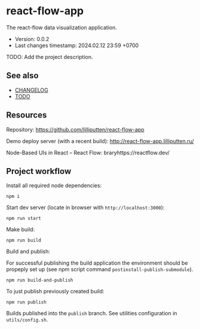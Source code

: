 <!--
@since 2024.02.10, 21:29
@changed 2024.02.10, 21:55
-->

# react-flow-app

The react-flow data visualization application.

- Version: 0.0.2
- Last changes timestamp: 2024.02.12 23:59 +0700

TODO: Add the project description.

## See also

- [CHANGELOG](CHANGELOG.md)
- [TODO](TODO.md)

## Resources

Repository: https://github.com/lilliputten/react-flow-app

Demo deploy server (with a recent build): http://react-flow-app.lilliputten.ru/

Node-Based UIs in React – React Flow: braryhttps://reactflow.dev/

## Project workflow

Install all required node dependencies:

```
npm i
```

Start dev server (locate in browser with `http://localhost:3000`):

```
npm run start
```

Make build:

```
npm run build
```

Build and publish:

For successful publishing the build application the environment should be
propeply set up (see npm script command `postinstall-publish-submodule`).

```
npm run build-and-publish
```

To just publish previously created build:

```
npm run publish
```

Builds published into the `publish` branch. See utilities configuration in
`utils/config.sh`.
